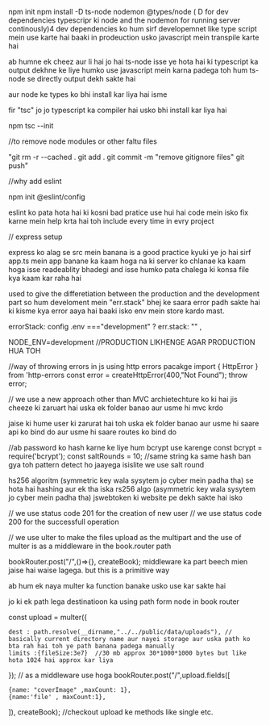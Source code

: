 npm init 
npm install -D ts-node nodemon @types/node  ( D for dev dependencies typescripr ki node and the nodemon for running server continously)4
 dev dependencies ko hum sirf developemnet like type script mein use karte hai 
 baaki in prodeuction usko javascript mein transpile karte hai 
 
 ab humne ek cheez aur li hai jo hai ts-node isse ye hota hai ki typescript ka output dekhne 
 ke liye humko use javascript mein karna padega toh hum ts-node se directly output dekh sakte hai

 aur node ke types ko bhi install kar liya hai isme

fir "tsc" jo jo typescript ka compiler hai usko bhi install kar liya hai

npm tsc --init


//to remove node modules or other faltu files

"git rm -r --cached .
git add .
git commit -m "remove gitignore files"
git push" 


//why add eslint

npm init @eslint/config 

eslint ko pata hota hai ki kosni bad pratice use hui hai code mein 
isko fix karne mein help krta hai toh include every time in evry project


// express setup

express ko alag se src mein banana is a good practice kyuki ye jo hai 
sirf app.ts mein app banane ka kaam hoga na ki server ko chlanae ka kaam hoga 
isse readeablity bhadegi and isse humko pata chalega ki konsa file
kya kaam kar raha hai


used to give the differetiation between the production and the 
development part so hum develoment mein "err.stack" bhej ke saara error padh sakte hai
ki kisme kya error aaya hai baaki isko env mein store kardo mast.

errorStack: config .env ==="development" ? err.stack: "" , 

NODE_ENV=development 
//PRODUCTION LIKHENGE AGAR PRODUCTION HUA TOH


//way of throwing errors in js using http errors pacakge
import { HttpError } from 'http-errors
    const error = createHttpError(400,"Not Found");
throw error;

// we use a new approach other than MVC archietechture ko ki hai jis cheeze ki 
zaruart hai uska ek folder banao aur usme hi mvc krdo 

jaise ki hume user ki zarurat hai toh uska ek folder banao aur usme hi saare api ko bind do
aur usme hi saare routes ko bind do

//ab password ko hash karne ke liye hum bcrypt use karenge
const bcrypt = require('bcrypt');
const saltRounds = 10; //same string ka same hash ban gya toh pattern detect ho jaayega isislite we use salt round

hs256 algoritm 
(symmetric key wala sysytem jo cyber mein padha tha) 
se hota hai hashing aur
 ek tha iska 
rs256 algo 
(asymmetric key wala sysytem jo cyber mein padha tha)
jswebtoken ki website pe dekh sakte hai isko

// we use status code 201 for the creation of new user
// we use status code 200 for the successfull operation

// we use ulter to make the files upload as the multipart and the use of multer is as a middleware in the book.router path

bookRouter.post("/",()=>{}, createBook); middleware ka part beech mien jaise hai waise lagega. but this is a primitive way 

ab hum ek naya multer ka function banake usko use kar sakte hai

jo ki ek path lega destinatioon ka using path form node in book router



const upload = multer({

    
    dest : path.resolve(__dirname,"../../public/data/uploads"), // basically current directory name aur nayei storage aur uska path ko bta rah hai toh ye path banana padega manually
    limits :{fileSize:3e7}  //30 mb approx 30*1000*1000 bytes but like hota 1024 hai approx kar liya

});
// as a middleware  use hoga
bookRouter.post("/",upload.fields([

    {name: "coverImage" ,maxCount: 1},
    {name:'file' , maxCount:1},
    
]), createBook); //checkout upload ke methods like single etc.
